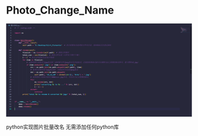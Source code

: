 # Photo_Change_Name
![image](https://github.com/ReLuckyLucy/Photo_Change_Name/blob/main/photo_change_name.png)

python实现图片批量改名
无需添加任何python库

